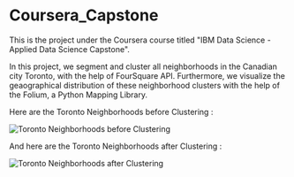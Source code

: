 # Coursera_Capstone
This is the project under the Coursera course titled "IBM Data Science - Applied Data Science Capstone".

In this project, we segment and cluster all neighborhoods in the Canadian city Toronto, with the help of FourSquare API. Furthermore, we visualize the geaographical distribution of these neighborhood clusters with the help of the Folium, a Python Mapping Library.

Here are the Toronto Neighborhoods before Clustering :

![Toronto Neighborhoods before Clustering](https://user-images.githubusercontent.com/48560818/129450042-541fe921-f742-48e5-a746-e7220ff7e325.jpg)

And here are the Toronto Neighborhoods after Clustering :

![Toronto Neighborhoods after Clustering](https://user-images.githubusercontent.com/48560818/129450053-e1cdb925-3deb-4293-8852-20a9a3b7559b.jpg)



